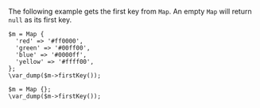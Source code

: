 The following example gets the first key from `Map`. An empty `Map` will return `null` as its first key.

```basic-usage.hack
$m = Map {
  'red' => '#ff0000',
  'green' => '#00ff00',
  'blue' => '#0000ff',
  'yellow' => '#ffff00',
};
\var_dump($m->firstKey());

$m = Map {};
\var_dump($m->firstKey());
```
